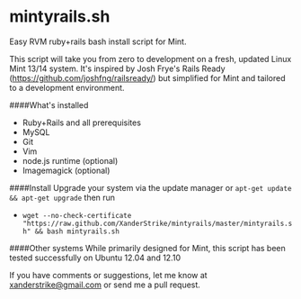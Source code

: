 mintyrails.sh
=============

Easy RVM ruby+rails bash install script for Mint.

This script will take you from zero to development on a fresh, updated Linux Mint 13/14 system. It's inspired by Josh Frye's Rails Ready (https://github.com/joshfng/railsready/) but simplified for Mint and tailored to a development environment.

####What's installed

* Ruby+Rails and all prerequisites
* MySQL
* Git
* Vim
* node.js runtime (optional)
* Imagemagick (optional)

####Install
Upgrade your system via the update manager or `apt-get update && apt-get upgrade` then run
  * `wget --no-check-certificate "https://raw.github.com/XanderStrike/mintyrails/master/mintyrails.sh" && bash mintyrails.sh`

####Other systems
While primarily designed for Mint, this script has been tested successfully on Ubuntu 12.04 and 12.10

If you have comments or suggestions, let me know at xanderstrike@gmail.com or send me a pull request.